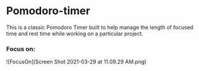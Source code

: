 # Pomodoro-timer

This is a classic Pomodoro Timer built to help manage the length of focused time and rest time while working on a particular project.

### Focus on: 

![FocusOn](Screen Shot 2021-03-29 at 11.09.29 AM.png)

